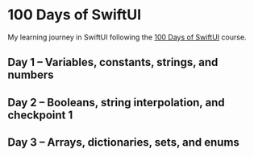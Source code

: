 # 100 Days of SwiftUI
My learning journey in SwiftUI following the <a href="https://www.hackingwithswift.com/100/swiftui">100 Days of SwiftUI<a/> course.

 
## Day 1 – Variables, constants, strings, and numbers

## Day 2 – Booleans, string interpolation, and checkpoint 1
 
## Day 3 – Arrays, dictionaries, sets, and enums
